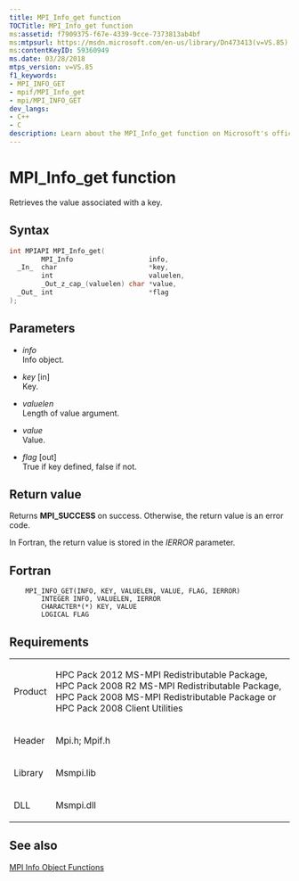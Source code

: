 ```yaml
---
title: MPI_Info_get function
TOCTitle: MPI_Info_get function
ms:assetid: f7909375-f67e-4339-9cce-7373813ab4bf
ms:mtpsurl: https://msdn.microsoft.com/en-us/library/Dn473413(v=VS.85)
ms:contentKeyID: 59360949
ms.date: 03/28/2018
mtps_version: v=VS.85
f1_keywords:
- MPI_INFO_GET
- mpif/MPI_Info_get
- mpi/MPI_INFO_GET
dev_langs:
- C++
- C
description: Learn about the MPI_Info_get function on Microsoft's official site. Understand its syntax, parameters, return values, and associated requirements.
---
```


# MPI\_Info\_get function

Retrieves the value associated with a key.

## Syntax

``` c++
int MPIAPI MPI_Info_get(
        MPI_Info                   info,
  _In_  char                       *key,
        int                        valuelen,
        _Out_z_cap_(valuelen) char *value,
  _Out_ int                        *flag
);
```

## Parameters

  - *info*  
    Info object.

  - *key* \[in\]  
    Key.

  - *valuelen*  
    Length of value argument.

  - *value*  
    Value.

  - *flag* \[out\]  
    True if key defined, false if not.

## Return value

Returns **MPI\_SUCCESS** on success. Otherwise, the return value is an error code.

In Fortran, the return value is stored in the *IERROR* parameter.

## Fortran

``` FORTRAN
    MPI_INFO_GET(INFO, KEY, VALUELEN, VALUE, FLAG, IERROR)
        INTEGER INFO, VALUELEN, IERROR
        CHARACTER*(*) KEY, VALUE
        LOGICAL FLAG
```

## Requirements

<table>
<colgroup>
<col/>
<col/>
</colgroup>
<tbody>
<tr class="odd">
<td><p>Product</p></td>
<td><p>HPC Pack 2012 MS-MPI Redistributable Package, HPC Pack 2008 R2 MS-MPI Redistributable Package, HPC Pack 2008 MS-MPI Redistributable Package or HPC Pack 2008 Client Utilities</p></td>
</tr>
<tr class="even">
<td><p>Header</p></td>
<td>Mpi.h;
Mpif.h</td>
</tr>
<tr class="odd">
<td><p>Library</p></td>
<td>Msmpi.lib</td>
</tr>
<tr class="even">
<td><p>DLL</p></td>
<td>Msmpi.dll</td>
</tr>
</tbody>
</table>


## See also

[MPI Info Object Functions](mpi-info-object-functions.md)

